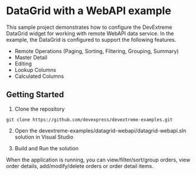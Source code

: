 # DataGrid with a WebAPI example

This sample project demonstrates how to configure the DevExtreme DataGrid widget for working with remote WebAPI data service. In the example, the DataGrid is configured to support the following features.

- Remote Operations (Paging, Sorting, Filtering, Grouping, Summary)
- Master Detail
- Editing
- Lookup Columns
- Calculated Columns

## Getting Started

1. Clone the repository
 ``` text
 git clone https://github.com/devexpress/devextreme-examples.git
 ```

2. Open the devextreme-examples/datagrid-webapi/datagrid-webapi.sln solution in Visual Studio

3. Build and Run the solution
 
When the application is running, you can view/filter/sort/group orders, view order details, add/modify/delete orders or order detail items.

